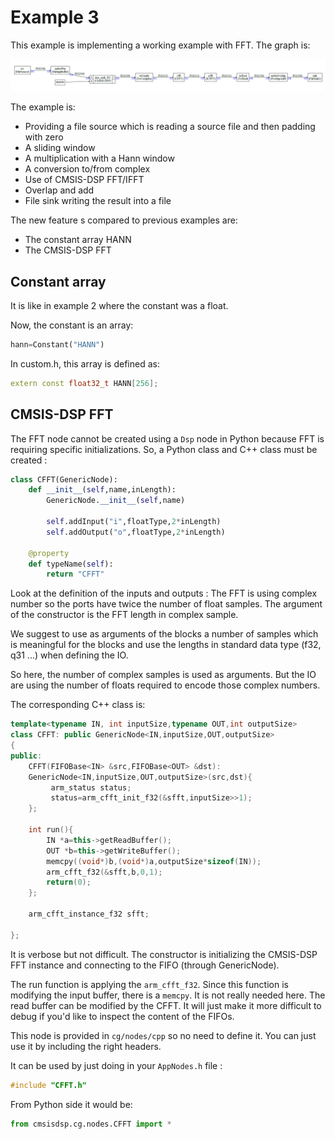 # Example 3

This example is implementing a working example with FFT. The graph is:

![graph3](graph3.PNG)

The example is:

- Providing a file source which is reading a source file and then padding with zero 
- A sliding window 
- A multiplication with a Hann window 
- A conversion to/from complex
- Use of CMSIS-DSP FFT/IFFT 
- Overlap and add 
- File sink writing the result into a file 

The new feature s compared to previous examples are:

- The constant array HANN 
- The CMSIS-DSP FFT 

## Constant array

It is like in example 2 where the constant was a float.

Now, the constant is an array:

```python
hann=Constant("HANN")
```



In custom.h, this array is defined as:

```C++
extern const float32_t HANN[256];
```



## CMSIS-DSP FFT

The FFT node cannot be created using a `Dsp` node in Python because FFT is requiring specific initializations. So, a Python class and C++ class must be created :



```python
class CFFT(GenericNode):
    def __init__(self,name,inLength):
        GenericNode.__init__(self,name)

        self.addInput("i",floatType,2*inLength)
        self.addOutput("o",floatType,2*inLength)

    @property
    def typeName(self):
        return "CFFT"
```

Look at the definition of the inputs and outputs : The FFT is using complex number so the ports have twice the number of float samples. The argument of the constructor is the FFT length in complex sample.

We suggest to use as arguments of the blocks a number of samples which is meaningful for the blocks and use the lengths in standard data type (f32, q31 ...) when defining the IO.

So here, the number of complex samples is used as arguments. But the IO are using the number of floats required to encode those complex numbers.

The corresponding C++ class is:

```C++
template<typename IN, int inputSize,typename OUT,int outputSize>
class CFFT: public GenericNode<IN,inputSize,OUT,outputSize>
{
public:
    CFFT(FIFOBase<IN> &src,FIFOBase<OUT> &dst):
    GenericNode<IN,inputSize,OUT,outputSize>(src,dst){
         arm_status status;
         status=arm_cfft_init_f32(&sfft,inputSize>>1);
    };

    int run(){
        IN *a=this->getReadBuffer();
        OUT *b=this->getWriteBuffer();
        memcpy((void*)b,(void*)a,outputSize*sizeof(IN));
        arm_cfft_f32(&sfft,b,0,1);
        return(0);
    };

    arm_cfft_instance_f32 sfft;

};
```

It is verbose but not difficult. The constructor is initializing the CMSIS-DSP FFT instance and connecting to the FIFO (through GenericNode).



The run function is applying the `arm_cfft_f32`. Since this function is modifying the input buffer, there is a `memcpy`. It is not really needed here. The read buffer can be modified by the CFFT. It will just make it more difficult to debug if you'd like to inspect the content of the FIFOs.



This node is provided in `cg/nodes/cpp` so no need to define it. You can just use it by including the right headers.

It can be used by just doing in your `AppNodes.h` file :

```c++
#include "CFFT.h"
```

From Python side it would be:

```python
from cmsisdsp.cg.nodes.CFFT import *
```

